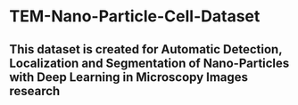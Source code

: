 # TEM-Nano-Particle-Cell-Dataset

## This dataset is created for Automatic Detection, Localization and Segmentation of Nano-Particles with Deep Learning in Microscopy Images research
